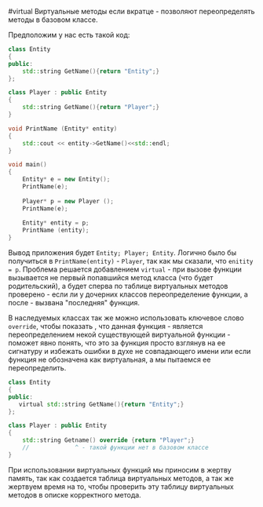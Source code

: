 #virtual 
Виртуальные методы если вкратце - позволяют переопределять методы в базовом классе. 

Предположим у нас есть такой код:
```c++
class Entity
{
public:
    std::string GetName(){return "Entity";}
};

class Player : public Entity
{
    std::string GetName(){return "Player";}
}

void PrintName (Entity* entity) 
{
    std::cout << entity->GetName()<<std::endl;
}

void main()
{
    Entity* e = new Entity();
    PrintName(e);
    
    Player* p = new Player ();
    PrintName(e);
    
    Entity* entity = p;
    PrintName (entity);
}
```

Вывод приложения будет `Entity; Player; Entity`. Логично было бы получиться в `PrintName(entity)` - `Player`, так как мы сказали, что `enitity = p`. Проблема решается добавлением `virtual` - при вызове функции вызывается не первый попавшийся метод класса (что будет родительский), а будет сперва по таблице виртуальных методов проверено - если ли у дочерних классов переопределение функции, а после - вызвана "последняя" функция. 

В наследуемых классах так же можно использовать ключевое слово `override`, чтобы показать , что данная функция - является переопределением некой существующей виртуальной функции - поможет явно понять, что это за функция просто взглянув на ее сигнатуру и избежать ошибки в духе не совпадающего имени или если функция не обозначена как виртуальная, а мы пытаемся ее переопределить. 
```c++
class Entity
{
public:
   virtual std::string GetName(){return "Entity";}
};

class Player : public Entity
{
    std::string Getname() override {return "Player";}
    //             ^ - такой функции нет в базовом классе
}
```
При использовании виртуальных функций мы приносим в жертву память, так как создается таблица виртуальных методов, а так же жертвуем время на то, чтобы проверить эту таблицу виртуальных методов в описке корректного метода.